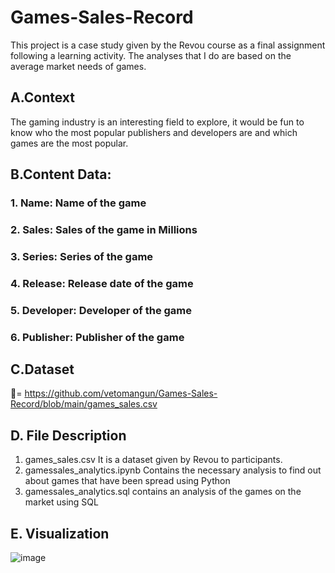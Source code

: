 # Games-Sales-Record
This project is a case study given by the Revou course as a final assignment following a learning activity. The analyses that I do are based on the average market needs of games.

## A.Context
The gaming industry is an interesting field to explore, it would be fun to know who the most popular publishers and developers are and which games are the most popular.
## B.Content Data:
### 1. Name: Name of the game
### 2. Sales: Sales of the game in Millions
### 3. Series: Series of the game
### 4. Release: Release date of the game
### 5. Developer: Developer of the game
### 6. Publisher: Publisher of the game
## C.Dataset
🔗= https://github.com/vetomangun/Games-Sales-Record/blob/main/games_sales.csv

## D. File Description
1. games_sales.csv
It is a dataset given by Revou to participants.
2. gamessales_analytics.ipynb
Contains the necessary analysis to find out about games that have been spread using Python
4. gamessales_analytics.sql
contains an analysis of the games on the market using SQL

## E. Visualization

![image](https://github.com/vetomangun/Games-Sales-Record/assets/138031127/9589c4e3-9b29-4ff1-9b68-80648e9567b1)




